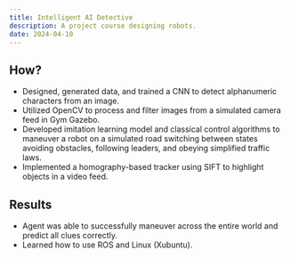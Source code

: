 ```yaml
---
title: Intelligent AI Detective
description: A project course designing robots.
date: 2024-04-10
---
```


## How?
- Designed, generated data, and trained a CNN to detect alphanumeric characters from an image.
- Utilized OpenCV to process and filter images from a simulated camera feed in Gym Gazebo.
- Developed imitation learning model and classical control algorithms to maneuver a robot on a simulated
road switching between states avoiding obstacles, following leaders, and obeying simplified traffic laws.
- Implemented a homography-based tracker using SIFT to highlight objects in a video feed.

## Results
- Agent was able to successfully maneuver across the entire world and predict all clues correctly.
- Learned how to use ROS and Linux (Xubuntu).
